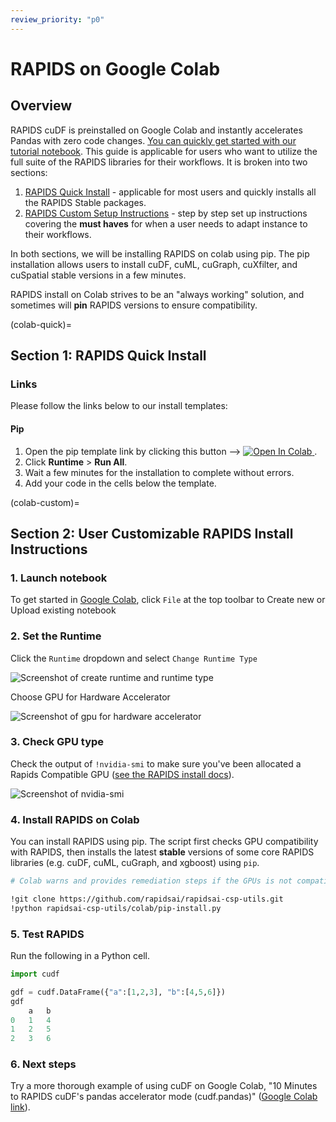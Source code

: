 ```yaml
---
review_priority: "p0"
---
```


# RAPIDS on Google Colab

## Overview

RAPIDS cuDF is preinstalled on Google Colab and instantly accelerates Pandas with zero code changes. [You can quickly
get started with our tutorial notebook](https://nvda.ws/rapids-cudf). This guide is applicable for users who want to
utilize the full suite of the RAPIDS libraries for their workflows. It is broken into two sections:

1. [RAPIDS Quick Install](colab-quick) - applicable for most users and quickly installs all the RAPIDS Stable packages.
2. [RAPIDS Custom Setup Instructions](colab-custom) - step by step set up instructions covering the **must haves** for
   when a user needs to adapt instance to their workflows.

In both sections, we will be installing RAPIDS on colab using pip. The pip installation allows users to install cuDF,
cuML, cuGraph, cuXfilter, and cuSpatial stable versions in a few minutes.

RAPIDS install on Colab strives to be an "always working" solution, and sometimes will **pin** RAPIDS versions to ensure
compatibility.

(colab-quick)=

## Section 1: RAPIDS Quick Install

### Links

Please follow the links below to our install templates:

#### Pip

1. Open the pip template link by clicking this button -->
   <a target="_blank" href="https://nvda.ws/3XEO6hK">
   <img src="https://colab.research.google.com/assets/colab-badge.svg" alt="Open In Colab"/>
   </a> .
1. Click **Runtime** > **Run All**.
1. Wait a few minutes for the installation to complete without errors.
1. Add your code in the cells below the template.

(colab-custom)=

## Section 2: User Customizable RAPIDS Install Instructions

### 1. Launch notebook

To get started in [Google Colab](https://colab.research.google.com/), click `File` at the top toolbar to Create new or
Upload existing notebook

### 2. Set the Runtime

Click the `Runtime` dropdown and select `Change Runtime Type`

![Screenshot of create runtime and runtime type](../images/googlecolab-select-runtime-type.png)

Choose GPU for Hardware Accelerator

![Screenshot of gpu for hardware accelerator](../images/googlecolab-select-gpu-hardware-accelerator.png)

### 3. Check GPU type

Check the output of `!nvidia-smi` to make sure you've been allocated a Rapids Compatible GPU ([see the RAPIDS install
docs](https://docs.rapids.ai/install/#system-req)).

![Screenshot of nvidia-smi](../images/googlecolab-output-nvidia-smi.png)

### 4. Install RAPIDS on Colab

You can install RAPIDS using pip. The script first checks GPU compatibility with RAPIDS, then installs the latest
**stable** versions of some core RAPIDS libraries (e.g. cuDF, cuML, cuGraph, and xgboost) using `pip`.

```bash
# Colab warns and provides remediation steps if the GPUs is not compatible with RAPIDS.

!git clone https://github.com/rapidsai/rapidsai-csp-utils.git
!python rapidsai-csp-utils/colab/pip-install.py
```

### 5. Test RAPIDS

Run the following in a Python cell.

```python
import cudf

gdf = cudf.DataFrame({"a":[1,2,3], "b":[4,5,6]})
gdf
    a   b
0   1   4
1   2   5
2   3   6

```

### 6. Next steps

Try a more thorough example of using cuDF on Google Colab, "10 Minutes to RAPIDS cuDF's pandas accelerator mode
(cudf.pandas)" ([Google Colab link](https://nvda.ws/rapids-cudf)).
